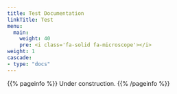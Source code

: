 ```yaml
---
title: Test Documentation
linkTitle: Test
menu:
  main:
    weight: 40
    pre: <i class='fa-solid fa-microscope'></i>
weight: 1
cascade:
- type: "docs"
---
```


{{% pageinfo %}}
Under construction.
{{% /pageinfo %}}

